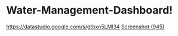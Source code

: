 # Water-Management-Dashboard!
https://datastudio.google.com/s/gtbxn5LMl34
[Screenshot (945)](https://user-images.githubusercontent.com/51972141/144384214-1e276507-bff6-4320-b2f0-7c9264c25a2e.png)
